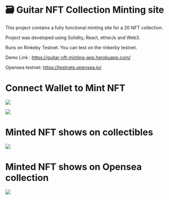 # 🗃 Guitar NFT Collection Minting site 

This project contains a fully functional minting site for a 20 NFT collection. 

Project was developed using Solidity, React, etherJs and Web3. 

Runs on Rinkeby Testnet. You can test on the rinkerby testnet. 



Demo Link : https://guitar-nft-minting-app.herokuapp.com/

Opensea testnet: https://testnets.opensea.io/


<h1>Connect Wallet to Mint NFT</h1>
<img src="https://github.com/davolu/guitar-nft-minting-app/blob/master/src/assets/img/screencapture-localhost-3000-2022-06-15-23_10_04.png" 
 />

 <img src="https://github.com/davolu/guitar-nft-minting-app/blob/master/src/assets/img/screencapture-guitar-nft-minting-app-herokuapp-2022-06-16-00_05_13.png" 
 />

 

<h1>Minted NFT shows on collectibles</h1>
<img src="https://github.com/davolu/guitar-nft-minting-app/blob/master/src/assets/img/screencapture-localhost-3000-2022-06-15-23_09_51.png"
 />


<h1>Minted NFT shows on Opensea collection</h1>
<img src="https://github.com/davolu/guitar-nft-minting-app/blob/master/src/assets/img/Screen%20Shot%202022-06-15%20at%2023.27.00.png" 
 />